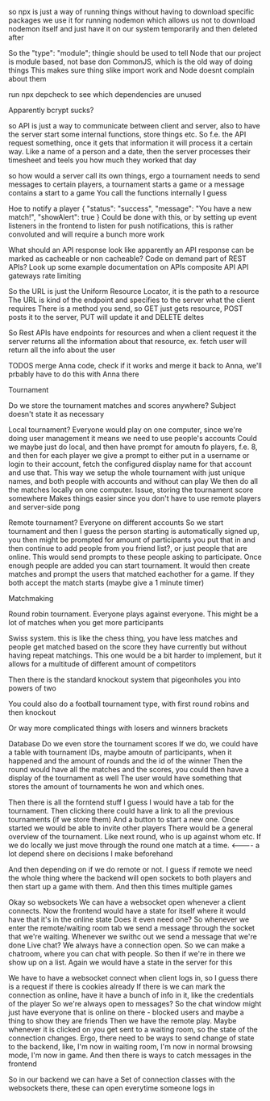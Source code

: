 so npx is just a way of running things without having to download specific packages
we use it for running nodemon which allows us not to download nodemon itself and just have it on our system temporarily and then deleted after

So the "type": "module"; thingie should be used to tell Node that our project is module based, not base don CommonJS, which is the old way of doing things
This makes sure thing slike import work and Node doesnt complain about them

run npx depcheck to see which dependencies are unused


 <!-- while read -r word; do
        grep -qF "$word" package.json || echo "$word"
    done <<< "$ALL_DEPENDENCIES" -->


Apparently bcrypt sucks?

so API is just a way to communicate between client and server, also to have the server start some internal functions, store things etc.
So f.e. the API request something, once it gets that information it will process it a certain way. Like a name of a person and a date, then the server processes their timesheet and teels you how much they worked that day

so how would a server call its own things, ergo a tournament needs to send messages to certain players, a tournament starts a game or a message contains a start to a game
You call the functions internally I guess

Hoe to notify a player
{
"status": "success",
"message": "You have a new match!",
"showAlert": true
}
Could be done with this, or by setting up event listeners in the frontend to listen for push notifications, this is rather convoluted and will require a bunch more work

What should an API response look like
apparently an API response can be marked as cacheable or non cacheable?
Code on demand part of REST APIs?
Look up some example documentation on APIs
composite API
API gateways
rate limiting

So the URL is just the Uniform Resource Locator, it is the path to a resource
The URL is kind of the endpoint and specifies to the server what the client requires
There is a method you send, so GET just gets resource, POST posts it to the server, PUT will update it and DELETE deltes

So Rest APIs have endpoints for resources and when a client request it the server returns all the information about that resource, ex. fetch user will return all the info about the user

TODOS
merge Anna code, check if it works and merge it back to Anna, we'll prbably have to do this with Anna there


Tournament

Do we store the tournament matches and scores anywhere? Subject doesn't state it as necessary

Local tournament? Everyone would play on one computer, since we're doing user management it means we need to use people's accounts
Could we maybe just do local, and then have prompt for amoutn fo players, f.e. 8, and then for each player we give a prompt
to either put in a username or login to their account, fetch the configured display name for that account and use that.
This way we setup the whole tournament with just unique names, and both people with accounts and without can play
We then do all the matches locally on one computer.
Issue, storing the tournament score somewhere
Makes things easier since you don't have to use remote players and server-side pong

Remote tournament? Everyone on different accounts
So we start tournament and then I guess the person starting is automatically signed up, you then might be prompted for amount of participants
you put that in and then continue to add people from you friend list?, or just people that are online. This would send prompts to these people
asking to participate. Once enough people are added you can start tournament.
It would then create matches and prompt the users that matched eachother for a game. If they both accept the match starts (maybe give a 1 minute timer)

Matchmaking

Round robin tournament. Everyone plays against everyone. This might be a lot of matches when you get more participants

Swiss system. this is like the chess thing, you have less matches and people get matched based on the score they have currently
but without having repeat matchings. This one would be a bit harder to implement, but it allows for a multitude of different amount
of competitors

Then there is the standard knockout system that pigeonholes you into powers of two

You could also do a football tournament type, with first round robins and then knockout

Or way more complicated things with losers and winners brackets

Database
Do we even store the tournament scores
If we do, we could have a table with tournament IDs, maybe amoutn of participants, when it happened and the amount of rounds and the id of the winner
Then the round would have all the matches and the scores, you could then have a display of the tournament as well
The user would have something that stores the amount of tournaments he won and which ones.


Then there is all the forntend stuff
I guess I would have a tab for the tournament. Then clicking there could have a link to all the previous tournaments (if we store them)
And a button to start a new one. Once started we would be able to invite other players
There would be a general overview of the tournament. Like next round, who is up against whom etc.
If we do locally we just move through the round one match at a time. <---- a lot depend shere on decisions I make beforehand


And then depending on if we do remote or not. I guess if remote we need the whole thing where the backend will open sockets to both players
and then start up a game with them. And then this times multiple games


Okay so websockets
We can have a websocket open whenever a client connects.
Now the frontend would have a state for itself where it would have that it's in the online state
Does it even need one?
So whenever we enter the remote/waiting room tab we send a message through the socket that we're waiting. Whenever we swithc out we send a message that we're done
Live chat?
We always have a connection open.
So we can make a chatroom, where you can chat with people. So then if we're in there we show up on a list. Again we would have a state in the server for this


We have to have a websocket connect when client logs in, so I guess there is a request if there is cookies already
If there is we can mark the connection as online, have it have a bunch of info in it, like the credentials of the player
So we're always open to messages?
So the chat window might just have everyone that is online on there - blocked users and maybe a thing to show they are friends
Then we have the remote play. Maybe whenever it is clicked on you get sent to a waiting room, so the state of the connection changes. Ergo, there need to be ways to send change of state to the backend, like, I'm now in waiting room, I'm now in normal browsing mode, I'm now in game. And then there is ways to catch messages in the frontend

So in our backend we can have a Set of connection classes with the websockets there, these can open everytime someone logs in
